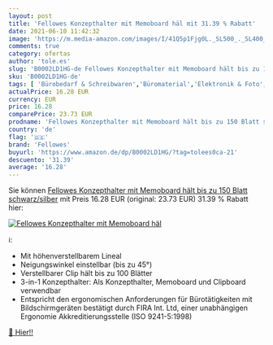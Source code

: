 ```yaml
---
layout: post
title: 'Fellowes Konzepthalter mit Memoboard häl mit 31.39 % Rabatt'
date: 2021-06-10 11:42:32
image: 'https://m.media-amazon.com/images/I/41Q5p1Fjg0L._SL500_._SL400_.jpg'
comments: true
category: ofertas
author: 'tole.es'
slug: 'B0002LD1HG-de Fellowes Konzepthalter mit Memoboard hält bis zu 150 Blatt...'
sku: 'B0002LD1HG-de'
tags: [ 'Bürobedarf & Schreibwaren','Büromaterial','Elektronik & Foto','Schreibtischzubehör & Ablage','Vorlagenhalter','fellowes', ]
actualPrice: 16.28 EUR
currency: EUR
price: 16.28
comparePrice: 23.73 EUR
prodname: 'Fellowes Konzepthalter mit Memoboard hält bis zu 150 Blatt schwarz/silber'
country: 'de'
flag: '🇩🇪'
brand: 'Fellowes'
buyurl: 'https://www.amazon.de/dp/B0002LD1HG/?tag=tolees0ca-21'
descuento: '31.39'
average: '16.28'
---
```


Sie können [Fellowes Konzepthalter mit Memoboard hält bis zu 150 Blatt schwarz/silber](https://www.amazon.de/dp/B0002LD1HG/?tag=tolees0ca-21) mit Preis 16.28 EUR (original: 23.73 EUR) 31.39 % Rabatt hier:

[![Fellowes Konzepthalter mit Memoboard häl](https://m.media-amazon.com/images/I/41Q5p1Fjg0L._SL500_._SL400_.jpg)](https://www.amazon.de/dp/B0002LD1HG/?tag=tolees0ca-21)

ℹ️:

- Mit höhenverstellbarem Lineal
- Neigungswinkel einstellbar (bis zu 45°)
- Verstellbarer Clip hält bis zu 100 Blätter
- 3-in-1 Konzepthalter: Als Konzepthalter, Memoboard und Clipboard verwendbar
- Entspricht den ergonomischen Anforderungen für Bürotätigkeiten mit Bildschirmgeräten bestätigt durch FIRA Int. Ltd, einer unabhängigen Ergonomie Akkreditierungsstelle (ISO 9241-5:1998)

[🛒 Hier!!](https://www.amazon.de/dp/B0002LD1HG/?tag=tolees0ca-21)
